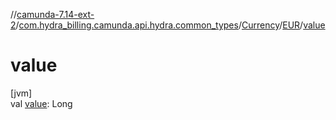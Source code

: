 //[camunda-7.14-ext-2](../../../../index.md)/[com.hydra_billing.camunda.api.hydra.common_types](../../index.md)/[Currency](../index.md)/[EUR](index.md)/[value](value.md)

# value

[jvm]\
val [value](value.md): Long
